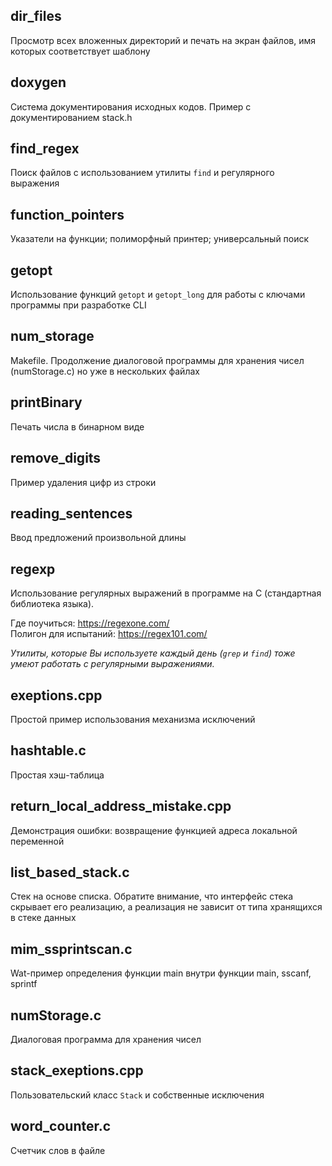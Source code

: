 ## dir_files
Просмотр всех вложенных директорий и печать на экран файлов, имя которых соответствует шаблону

## doxygen
Система документирования исходных кодов. Пример с документированием stack.h

## find_regex
Поиск файлов с использованием утилиты `find` и регулярного выражения

## function_pointers
Указатели на функции; полиморфный принтер; универсальный поиск

## getopt
Использование функций `getopt` и `getopt_long` для работы с ключами программы при разработке CLI

## num_storage
Makefile. Продолжение диалоговой программы для хранения чисел (numStorage.c) но уже в нескольких файлах

## printBinary
Печать числа в бинарном виде

## remove_digits
Пример удаления цифр из строки

## reading_sentences
Ввод предложений произвольной длины

## regexp
Использование регулярных выражений в программе на С (стандартная библиотека языка).<br>

Где поучиться: https://regexone.com/ <br>
Полигон для испытаний: https://regex101.com/

_Утилиты, которые Вы используете каждый день (`grep` и `find`) тоже умеют работать с регулярными выражениями._

## exeptions.cpp
Простой пример использования механизма исключений

## hashtable.c
Простая хэш-таблица

## return_local_address_mistake.cpp
Демонстрация ошибки: возвращение функцией адреса локальной переменной

## list_based_stack.c
Стек на основе списка. Обратите внимание, что интерфейс стека скрывает его реализацию, а реализация не зависит от типа хранящихся в стеке данных

## mim_ssprintscan.c
Wat-пример определения функции main внутри функции main, sscanf, sprintf

## numStorage.c
Диалоговая программа для хранения чисел

## stack_exeptions.cpp
Пользовательский класс `Stack` и собственные исключения

## word_counter.c
Счетчик слов в файле
